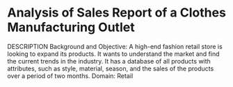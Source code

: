 # Analysis of Sales Report of a Clothes Manufacturing Outlet
DESCRIPTION
Background and Objective:
A high-end fashion retail store is looking to expand its products. It wants to understand the
market and find the current trends in the industry. It has a database of all products with attributes,
such as style, material, season, and the sales of the products over a period of two months.
Domain: Retail



